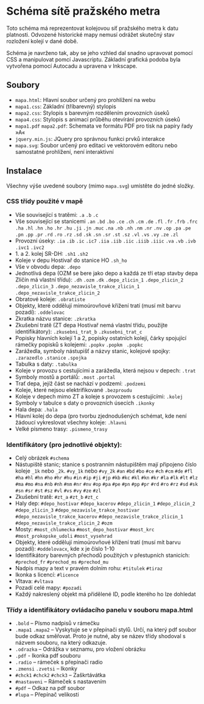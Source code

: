 Schéma sítě pražského metra
===========================
Toto schéma má reprezentovat kolejovou síť pražského metra k datu platnosti. Odvozené historické mapy nemusí odrážet skutečný stav rozložení kolejí v dané době. 

Schéma je navrženo tak, aby se jeho vzhled dal snadno upravovat pomocí CSS a manipulovat pomcí Javascriptu. Základní grafická podoba byla vytvořena pomocí Autocadu a upravena v Inkscape.

Soubory
-------
- `mapa.html`: Hlavní soubor určený pro prohlížení na webu
- `mapa1.css`: Základní (tříbarevný) stylopis
- `mapa2.css`: Stylopis s barevným rozdělením provozních úseků
- `mapa4.css`: Stylopis s animací průběhu otevírání provozních úseků
- `mapa1.pdf` `mapa2.pdf`: Schemata ve formátu PDF pro tisk na papíry řady »A«
- `jquery.min.js`: JQuery pro správnou funkci prvků interakce
- `mapa.svg`: Soubor určený pro editaci ve vektorovém editoru nebo samostatné prohlížení, není interaktivní

Instalace
---------
Všechny výše uvedené soubory (mimo `mapa.svg`) umístěte do jedné složky.

### CSS třídy použité v mapě
- Vše související s tratěmi: `.a` `.b` `.c`
- Vše související se stanicemi `.an` `.bd` `.bo` `.ce` `.ch` `.cm` `.de` `.fl` `.fr` `.frb` `.frc` `.ha` `.hl` `.hn` `.ho` `.hr` `.hu` `.ji` `.jn` `.muc` `.na` `.nb` `.nh` `.nm` `.nr` `.nv` `.op` `.pa` `.pe` `.pn` `.pp` `.pr` `.rd` `.ro` `.rz` `.sd` `.sk` `.sn` `.sr` `.st` `.sz` `.vl` `.vs` `.vy` `.ze` `.zl`
- Provozní úseky: `.ia` `.ib` `.ic` `.ic7` `.iia` `.iib` `.iic` `.iiib` `.iiic` `.va` `.vb` `.ivb` `.ivc1` `.ivc2`
- 1\. a 2. kolej SR-DH: `.sh1` `.sh2`
- Koleje v depu Hostivař do stanice HO `.sh_ho`
- Vše v obvodu depa: `.depo`
- Jednotlivá depa (OZM se bere jako depo a každá ze tří etap stavby depa Zličín má vlastní třídu): `.dh` `.ozm` `.dk` `.depo_zlicin_1` `.depo_zlicin_2` `.depo_zlicin_3` `.depo_nezavisle_trakce_zlicin_1` `.depo_nezavisle_trakce_zlicin_2`
- Obratové koleje: `.obratiste`
- Objekty, které oddělují mimoúrovňové křížení tratí (musí mít barvu pozadí): `.oddelovac`
- Zkratka názvu stanice: `.zkratka`
- Zkušební tratě (ZT depa Hostivař nemá vlastní třídu, použijte identifikátory): `.zkusebni_trat_b` `.zkusebni_trat_c`
- Popisky hlavních kolejí 1 a 2, popisky ostatních kolejí, čárky spojující rámečky popisků s kolejemi: `.popkv` `.popkm ` `.popkc`
- Zarážedla, symboly nástupišť a názvy stanic, kolejové spojky: `.zarazedlo` `.stanice` `.spojka`
- Tabulka s daty: `.tabulka`
- Koleje v provozu s cestujícími a zarážedla, která nejsou v depech: `.trat`
- Symboly mostů a portálů: `.most` `.portal`
- Trať depa, jejíž část se nachází v podzemí: `.podzemi`
- Koleje, které nejsou elektrifikované `.bezproudu`
- Koleje v depech mimo ZT a koleje s provozem s cestujícími: `.kolej`
- Symboly v tabulce s daty o provozních úsecích `.ikonky`
- Hala depa: `.hala`
- Hlavní kolej do depa (pro tvorbu zjednodušených schémat, kde není žádoucí vykreslovat všechny koleje: `.hlavni`
- Velké písmeno trasy: `.pismeno_trasy`

### Identifikátory (pro jednotlivé objekty):
- Celý obrázek `#schema`
- Nástupiště stanic; stanice s postranním nástupištěm mají připojeno číslo
 koleje `_1k` nebo `_2k`. `#vy_1k` nebo `#vy_2k` `#an` `#bd` `#bo` `#ce` `#ch` `#cm` `#de` `#fl` `#ha` `#hl` `#hn` `#ho` `#hr` `#hu` `#in` `#ip` `#ji` `#jp` `#kb` `#kc` `#kl` `#kn` `#kr` `#la` `#lk` `#lt` `#lz` `#ma` `#mo` `#na` `#nb` `#nh` `#nm` `#nr` `#nv` `#op` `#pa` `#pe` `#pn` `#pp` `#pr` `#rd` `#ro` `#rz` `#sd` `#sk` `#sn` `#sr` `#st` `#sz` `#vl` `#vs` `#vy` `#ze` `#zl`
- Zkušební tratě: `#zt_a` `#zt_b` `#zt_c`
- Haly dep: `#depo_hostivar` `#depo_kacerov` `#depo_zlicin_1` `#depo_zlicin_2` `#depo_zlicin_3` `#depo_nezavisle_trakce_hostivar` `#depo_nezavisle_trakce_kacerov` `#depo_nezavisle_trakce_zlicin_1` `#depo_nezavisle_trakce_zlicin_2` `#ozm`
- Mosty: `#most_chlumecka` `#most_depo_hostivar` `#most_krc` `#most_prokopske_udoli` `#most_vysehrad`
- Objekty, které oddělují mimoúrovňové křížení tratí (musí mít barvu pozadí): `#oddelovacx`, kde x je číslo 1-10
- Identifikátory barevných přechodů použitých v přestupních stanicích: `#prechod_fr` `#prechod_ms` `#prechod_mu`
- Nadpis mapy a text v pravém dolním rohu: `#titulek` `#tiraz`
- Ikonka s licencí: `#licence`
- Vltava: `#vltava`
- Pozadí celé mapy: `#pozadi`
- Každý nakreslený objekt má přidělené ID, podle kterého ho lze dohledat

### Třídy a identifikátory ovládacího panelu v souboru mapa.html
- `.bold` – Písmo nadpisů v rámečku
- `.mapa1` `.mapa2` – Vyskytuje se v přepínači stylů. Určí, na který pdf soubor bude odkaz směřovat. Proto je nutné, aby se název třídy shodoval s názvem souboru, na který odkazuje.
- `.odrazka` – Odrážka v seznamu, pro vložení obrázku
- `.pdf` - Ikonka pdf souboru
- `.radio` – rámeček s přepínači radio
- `.zmensi` `.zvetsi` – Ikonky
- `#chck1` `#chck2` `#chck3` – Zaškrtávátka
- `#nastaveni` – Rámeček s nastavením
- `#pdf` – Odkaz na pdf soubor
- `#lupa` – Přepínač velikosti

